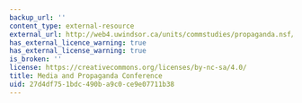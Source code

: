 ```yaml
---
backup_url: ''
content_type: external-resource
external_url: http://web4.uwindsor.ca/units/commstudies/propaganda.nsf/inToc/590562774EEB99B2852572DB0040358D%5C
has_external_licence_warning: true
has_external_license_warning: true
is_broken: ''
license: https://creativecommons.org/licenses/by-nc-sa/4.0/
title: Media and Propaganda Conference
uid: 27d4df75-1bdc-490b-a9c0-ce9e07711b38
---
```

